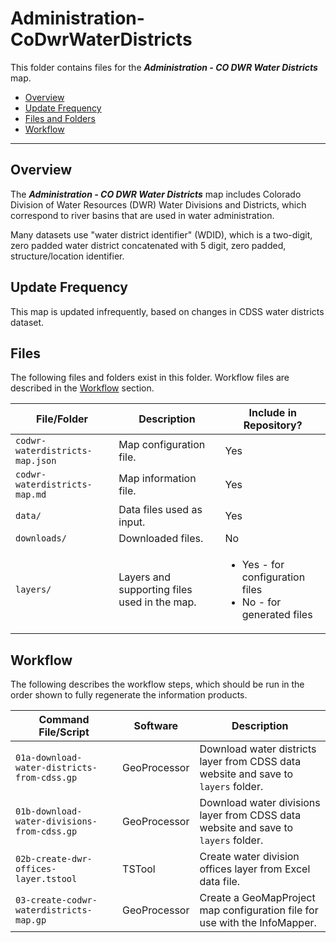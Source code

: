 # Administration-CoDwrWaterDistricts #

This folder contains files for the ***Administration - CO DWR Water Districts*** map.

* [Overview](#overview)
* [Update Frequency](#update-frequency)
* [Files and Folders](#files-and-folders)
* [Workflow](#workflow)

-----------------------------

## Overview ##

The ***Administration - CO DWR Water Districts*** map includes Colorado Division of Water Resources (DWR)
Water Divisions and Districts, which correspond to river basins that are used in water administration.

Many datasets use "water district identifier" (WDID), which is a two-digit, zero padded water district
concatenated with 5 digit, zero padded, structure/location identifier.

## Update Frequency ##

This map is updated infrequently,
based on changes in CDSS water districts dataset.

## Files ##

The following files and folders exist in this folder.  Workflow files are described in the [Workflow](#workflow) section.

 **File/Folder** | **Description** | **Include in Repository?** |
| -- | -- | -- |
| `codwr-waterdistricts-map.json` | Map configuration file. | Yes |
| `codwr-waterdistricts-map.md` | Map information file. | Yes |
| `data/` | Data files used as input. | Yes |
| `downloads/` | Downloaded files. | No |
| `layers/` | Layers and supporting files used in the map. | <ul><li>Yes - for configuration files</li><li>No - for generated files</li></ul> |

## Workflow ##

The following describes the workflow steps, which should be run in the order shown to fully regenerate the information products.

| **Command File/Script** | **Software** | **Description** |
| -- | -- | -- |
| `01a-download-water-districts-from-cdss.gp` | GeoProcessor | Download water districts layer from CDSS data website and save to `layers` folder. |
| `01b-download-water-divisions-from-cdss.gp` | GeoProcessor | Download water divisions layer from CDSS data website and save to `layers` folder. |
| `02b-create-dwr-offices-layer.tstool` | TSTool | Create water division offices layer from Excel data file. |
| `03-create-codwr-waterdistricts-map.gp` | GeoProcessor | Create a GeoMapProject map configuration file for use with the InfoMapper. |

